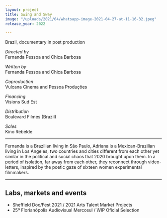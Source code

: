 ```yaml
---
layout: project
title: Swing and Sway
image: "/uploads/2021/04/whatsapp-image-2021-04-27-at-11-16-32.jpeg"
release_year: 2022

---
```

Brazil, documentary in post production

_Directed by_  
Fernanda Pessoa and Chica Barbosa

_Written by_  
Fernanda Pessoa and Chica Barbosa

_Coproduction_  
Vulcana Cinema and Pessoa Produções

_Financing_  
Visions Sud Est

_Distribution_  
Boulevard Filmes (Brazil)

_Sales_  
Kino Rebelde

***

Fernanda is a Brazilian living in São Paulo, Adriana is a Mexican-Brazilian living in Los Angeles, two countries and cities different from each other yet similar in the political and social chaos that 2020 brought upon them. In a period of isolation, far away from each other, they reconnect through video-letters, inspired by the poetic gaze of sixteen women experimental filmmakers.

***

## Labs, markets and events

* Sheffield Doc/Fest 2021 / 2021 Arts Talent Market Projects
* 25º Florianópolis Audiovisual Mercosul / WIP Oficial Selection